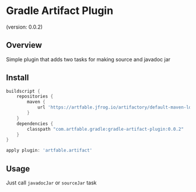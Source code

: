 # Gradle Artifact Plugin
(version: 0.0.2)

## Overview
Simple plugin that adds two tasks for making source and javadoc jar

## Install
```groovy
buildscript {
    repositories {
        maven {
            url 'https://artfable.jfrog.io/artifactory/default-maven-local'
        }
    }
    dependencies {
        classpath "com.artfable.gradle:gradle-artifact-plugin:0.0.2"
    }
}

apply plugin: 'artfable.artifact'
```

## Usage
Just call `javadocJar` or `sourceJar` task